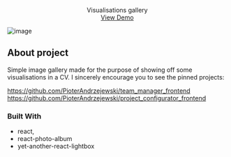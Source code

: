 
  <p align="center">
    Visualisations gallery
    <br />
  <a href="https://pioterandrzejewski.github.io/visualisations_gallery/">View Demo</a>
  </p>
</div>

![image](https://user-images.githubusercontent.com/109315248/219902695-15f1a843-935d-47da-b1fa-41018661f55f.png)

## About project

Simple image gallery made for the purpose of showing off some visualisations in a CV.
I sincerely encourage you to see the pinned projects:

https://github.com/PioterAndrzejewski/team_manager_frontend
https://github.com/PioterAndrzejewski/project_configurator_frontend


### Built With

- react,
- react-photo-album
- yet-another-react-lightbox
